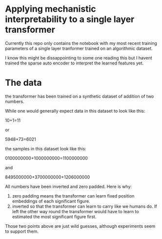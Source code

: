 # Applying mechanistic interpretability to a single layer transformer

Currently this repo only contains the notebook with my most recent training parameters of a single layer tranformer trained on an algorithmic dataset.

I know this might be dissappointing to some one reading this but I havent trained the sparse auto encoder to interpret the learned features yet.

# The data

the transformer has been trained on a synthetic dataset of addition of two numbers.

While one would generally expect data in this dataset to look like this:

10+1=11

or

5948+73=6021

the samples in this dataset look like this:

0100000000+1000000000=1100000000

and

8495000000+3700000000+1206000000

All numbers have been inverted and zero padded. Here is why:
1. zero padding means the transformer can learn fixed position embeddings of each significant figure.
2. inverted so that the transformer can learn to carry like we humans do. If left the other way round the transformer would have to learn to estimated the most significant figure first.

Those two points above are just wild guesses, although experiments seem to support them.
